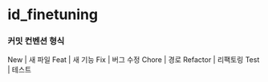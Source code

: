 # id_finetuning

### 커밋 컨벤션 형식

New | 새 파일
Feat | 새 기능
Fix | 버그 수정
Chore | 경로
Refactor | 리팩토링
Test | 테스트
